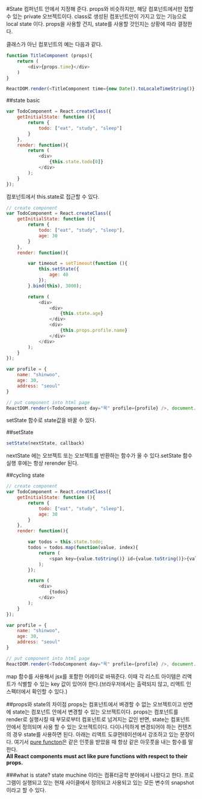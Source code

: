 #State
컴퍼넌트 안에서 지정해 준다. props와 비슷하지만, 해당 컴포넌트에서만 접할 수 있는 private 오브젝트이다. class로 생성된 컴포넌트만이 가지고 있는 기능으로 local state 이다. props을 사용할 건지, state를 사용할 것인지는 상황에 따라 결정한다.  

클래스가 아닌 컴포넌트의 예는 다음과 같다.

```javascript
function TitleComponent (props){
    return (
        <div>{props.time}</div>
    )
}

ReactDOM.render(<TitleComponent time={new Date().toLocaleTimeString()} />, document.querySelector('.header-title'));
```


##state basic
```javascript
var TodoComponent = React.createClass({
    getInitialState: function (){
        return {
            todo: ["eat", "study", "sleep"]
        }
    },
    render: function(){
        return (
            <div>
                {this.state.todo[0]}
            </div>
        );
    }
});
```
컴포넌트에서 this.state로 접근할 수 있다.

```javascript
// create component
var TodoComponent = React.createClass({
    getInitialState: function (){
        return {
            todo: ["eat", "study", "sleep"],
            age: 30
        }
    },
    render: function(){

        var timeout = setTimeout(function (){
            this.setState({
                age: 40
            });
        }.bind(this), 3000);

        return (
            <div>
                <div>
                    {this.state.age}
                </div>
                <div>
                    {this.props.profile.name}
                </div>
            </div>
        );
    }
});

var profile = {
    name: "shinwoo",
    age: 30,
    address: "seoul"
}

// put component into html page
ReactDOM.render(<TodoComponent day="목" profile={profile} />, document.querySelector(".header-title"));
```

setState 함수로 state값을 바꿀 수 있다.

##setState
```javascript
setState(nextState, callback)
```


nextState 에는 오브젝트 또는 오브젝트를 반환하는 함수가 올 수 있다.setState 함수 실행 후에는 항상 rerender 된다. 


##cycling state
```javascript
// create component
var TodoComponent = React.createClass({
    getInitialState: function (){
        return {
            todo: ["eat", "study", "sleep"],
            age: 30
        }
    },
    render: function(){

        var todos = this.state.todo;
        todos = todos.map(function(value, index){
            return (
                <span key={value.toString()} id={value.toString()}>{value}</span>
            );
        });

        return (
            <div>
                {todos}
            </div>
        );
    }
});

var profile = {
    name: "shinwoo",
    age: 30,
    address: "seoul"
}

// put component into html page
ReactDOM.render(<TodoComponent day="목" profile={profile} />, document.querySelector(".header-title"));
```
map 함수를 사용해서 jsx를 포함한 어레이로 바꿔준다. 이때 각 리스트 아이템은 리액트가 식별할 수 있는 key 값이 있어야 한다.(브라우저에서는 출력되지 않고, 리액트 인스펙터에서 확인할 수 있다.)


##props와 state의 차이점
props는 컴포넌트에서 벼경할 수 없는 오브젝트이고 반면에 state는 컴포넌트 안에서 변경할 수 있는 오브젝트이다. props는 컴포넌트를 render로 실행시킬 때 부모로부터 컴포넌트로 넘겨지는 값인 반면, state는 컴포넌트 안에서 정의되며 사용 할 수 있는 오브젝트이다. 
다이나믹하게 변경되어야 하는 컨텐츠의 경우 state를 사용하면 된다. 아래는 리액트 도큐먼테이션에서 강조하고 있는 문장이다. 여기서 [pure functon](https://en.wikipedia.org/wiki/Pure_function)은 같은 인풋을 받았을 때 항상 같은 아웃풋을 내는 함수를 말한다.  
**All React components must act like pure functions with respect to their props.**


###what is state?
state muchine 이라는 컴퓨터공학 분야에서 나왔다고 한다. 프로그램이 실행되고 있는 현재 사이클에서 정의되고 사용되고 있는 모든 변수의 snapshot이라고 할 수 있다.
